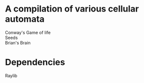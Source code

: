 # A compilation of various cellular automata

Conway's Game of life\
Seeds\
Brian's Brain

# Dependencies
Raylib
